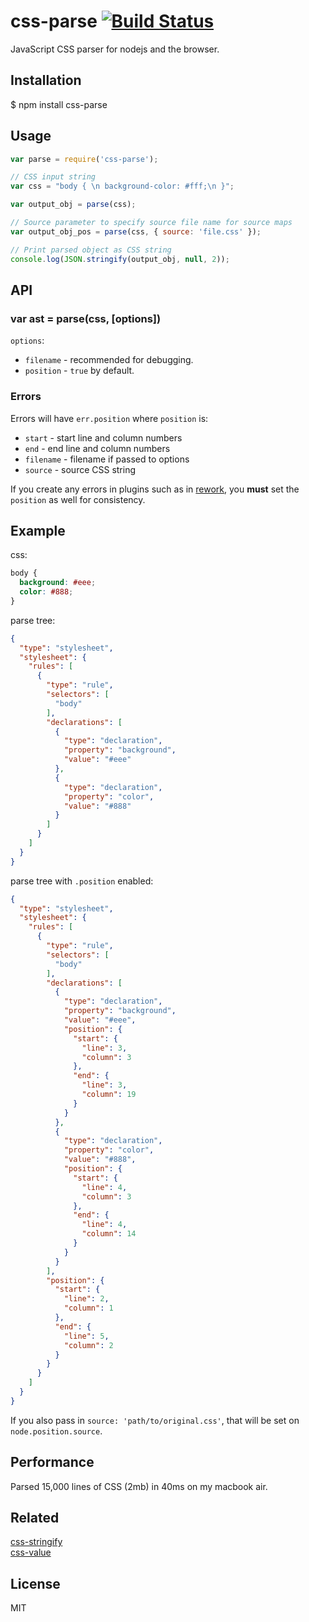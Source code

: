 # css-parse [![Build Status](https://travis-ci.org/reworkcss/css-parse.png)](https://travis-ci.org/reworkcss/css-parse)

  JavaScript CSS parser for nodejs and the browser.

## Installation

  $ npm install css-parse

## Usage

````javascript
var parse = require('css-parse');

// CSS input string
var css = "body { \n background-color: #fff;\n }";

var output_obj = parse(css);

// Source parameter to specify source file name for source maps
var output_obj_pos = parse(css, { source: 'file.css' });

// Print parsed object as CSS string
console.log(JSON.stringify(output_obj, null, 2));

````

## API

### var ast = parse(css, [options])

`options`:

- `filename` - recommended for debugging.
- `position` - `true` by default.

### Errors

Errors will have `err.position` where `position` is:

- `start` - start line and column numbers
- `end` - end line and column numbers
- `filename` - filename if passed to options
- `source` - source CSS string

If you create any errors in plugins such as in [rework](https://github.com/reworkcss/rework), you __must__ set the `position` as well for consistency.

## Example

css:

```css
body {
  background: #eee;
  color: #888;
}
```

parse tree:

```json
{
  "type": "stylesheet",
  "stylesheet": {
    "rules": [
      {
        "type": "rule",
        "selectors": [
          "body"
        ],
        "declarations": [
          {
            "type": "declaration",
            "property": "background",
            "value": "#eee"
          },
          {
            "type": "declaration",
            "property": "color",
            "value": "#888"
          }
        ]
      }
    ]
  }
}
```

parse tree with `.position` enabled:

```json
{
  "type": "stylesheet",
  "stylesheet": {
    "rules": [
      {
        "type": "rule",
        "selectors": [
          "body"
        ],
        "declarations": [
          {
            "type": "declaration",
            "property": "background",
            "value": "#eee",
            "position": {
              "start": {
                "line": 3,
                "column": 3
              },
              "end": {
                "line": 3,
                "column": 19
              }
            }
          },
          {
            "type": "declaration",
            "property": "color",
            "value": "#888",
            "position": {
              "start": {
                "line": 4,
                "column": 3
              },
              "end": {
                "line": 4,
                "column": 14
              }
            }
          }
        ],
        "position": {
          "start": {
            "line": 2,
            "column": 1
          },
          "end": {
            "line": 5,
            "column": 2
          }
        }
      }
    ]
  }
}
```

If you also pass in `source: 'path/to/original.css'`, that will be set
on `node.position.source`.

## Performance

  Parsed 15,000 lines of CSS (2mb) in 40ms on my macbook air.

## Related
 
  [css-stringify](https://github.com/visionmedia/css-stringify "CSS-Stringify")  
  [css-value](https://github.com/visionmedia/css-value "CSS-Value")  

## License

  MIT
